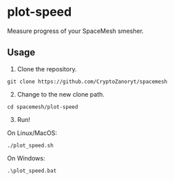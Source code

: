 # plot-speed

Measure progress of your SpaceMesh smesher.

## Usage

1. Clone the repository.

`git clone https://github.com/CryptoZanoryt/spacemesh`

2. Change to the new clone path.

`cd spacemesh/plot-speed`

3. Run!

On Linux/MacOS:

`./plot_speed.sh`

On Windows:

`.\plot_speed.bat`
